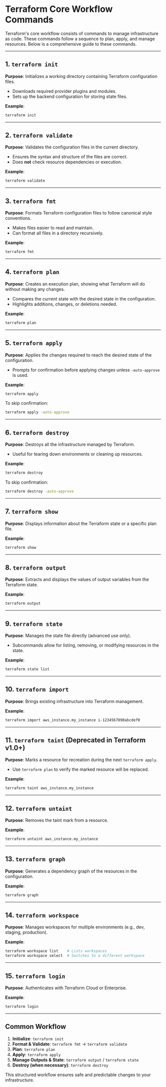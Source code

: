 # Terraform Core Workflow Commands

Terraform's core workflow consists of commands to manage infrastructure as code. These commands follow a sequence to plan, apply, and manage resources. Below is a comprehensive guide to these commands.

---

## 1. `terraform init`
**Purpose**: Initializes a working directory containing Terraform configuration files.

- Downloads required provider plugins and modules.
- Sets up the backend configuration for storing state files.

**Example**:
```bash
terraform init
```

---

## 2. `terraform validate`
**Purpose**: Validates the configuration files in the current directory.

- Ensures the syntax and structure of the files are correct.
- Does **not** check resource dependencies or execution.

**Example**:
```bash
terraform validate
```

---

## 3. `terraform fmt`
**Purpose**: Formats Terraform configuration files to follow canonical style conventions.

- Makes files easier to read and maintain.
- Can format all files in a directory recursively.

**Example**:
```bash
terraform fmt
```

---

## 4. `terraform plan`
**Purpose**: Creates an execution plan, showing what Terraform will do without making any changes.

- Compares the current state with the desired state in the configuration.
- Highlights additions, changes, or deletions needed.

**Example**:
```bash
terraform plan
```

---

## 5. `terraform apply`
**Purpose**: Applies the changes required to reach the desired state of the configuration.

- Prompts for confirmation before applying changes unless `-auto-approve` is used.

**Example**:
```bash
terraform apply
```

To skip confirmation:
```bash
terraform apply -auto-approve
```

---

## 6. `terraform destroy`
**Purpose**: Destroys all the infrastructure managed by Terraform.

- Useful for tearing down environments or cleaning up resources.
  
**Example**:
```bash
terraform destroy
```

To skip confirmation:
```bash
terraform destroy -auto-approve
```

---

## 7. `terraform show`
**Purpose**: Displays information about the Terraform state or a specific plan file.

**Example**:
```bash
terraform show
```

---

## 8. `terraform output`
**Purpose**: Extracts and displays the values of output variables from the Terraform state.

**Example**:
```bash
terraform output
```

---

## 9. `terraform state`
**Purpose**: Manages the state file directly (advanced use only).

- Subcommands allow for listing, removing, or modifying resources in the state.

**Example**:
```bash
terraform state list
```

---

## 10. `terraform import`
**Purpose**: Brings existing infrastructure into Terraform management.

**Example**:
```bash
terraform import aws_instance.my_instance i-1234567890abcdef0
```

---

## 11. `terraform taint` (Deprecated in Terraform v1.0+)
**Purpose**: Marks a resource for recreation during the next `terraform apply`.

- Use `terraform plan` to verify the marked resource will be replaced.

**Example**:
```bash
terraform taint aws_instance.my_instance
```

---

## 12. `terraform untaint`
**Purpose**: Removes the taint mark from a resource.

**Example**:
```bash
terraform untaint aws_instance.my_instance
```

---

## 13. `terraform graph`
**Purpose**: Generates a dependency graph of the resources in the configuration.

**Example**:
```bash
terraform graph
```

---

## 14. `terraform workspace`
**Purpose**: Manages workspaces for multiple environments (e.g., dev, staging, production).

**Example**:
```bash
terraform workspace list    # Lists workspaces
terraform workspace select  # Switches to a different workspace
```

---

## 15. `terraform login`
**Purpose**: Authenticates with Terraform Cloud or Enterprise.

**Example**:
```bash
terraform login
```

---

## Common Workflow
1. **Initialize**: `terraform init`
2. **Format & Validate**: `terraform fmt` → `terraform validate`
3. **Plan**: `terraform plan`
4. **Apply**: `terraform apply`
5. **Manage Outputs & State**: `terraform output` / `terraform state`
6. **Destroy (when necessary)**: `terraform destroy`

This structured workflow ensures safe and predictable changes to your infrastructure.

